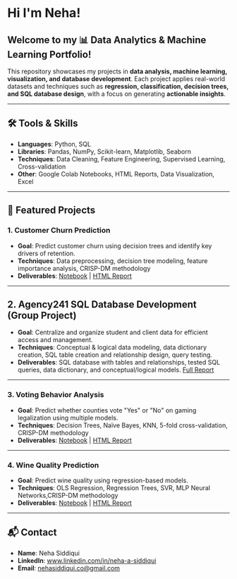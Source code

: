 # Hi I'm Neha!
## Welcome to my 📊 Data Analytics & Machine Learning Portfolio!

This repository showcases my projects in **data analysis, machine learning, visualization, and database development**. Each project applies real-world datasets and techniques such as **regression, classification, decision trees, and SQL database design**, with a focus on generating **actionable insights**.

---

## 🛠️ Tools & Skills

- **Languages**: Python, SQL
- **Libraries**: Pandas, NumPy, Scikit-learn, Matplotlib, Seaborn  
- **Techniques**: Data Cleaning, Feature Engineering, Supervised Learning, Cross-validation  
- **Other**: Google Colab Notebooks, HTML Reports, Data Visualization, Excel

---
## 🚀 Featured Projects

### 1. Customer Churn Prediction
- **Goal**: Predict customer churn using decision trees and identify key drivers of retention.
- **Techniques**: Data preprocessing, decision tree modeling, feature importance analysis, CRISP-DM methodology
- **Deliverables**: [Notebook](projects/customer-churn/SiddiquiNeha_CustomerChurnAnalysis.ipynb) | [HTML Report](projects/customer-churn/SiddiquiNeha_CustomerChurnAnalysis.html)

---
## 2. Agency241 SQL Database Development (Group Project)
- **Goal**: Centralize and organize student and client data for efficient access and management.
- **Techniques**: Conceptual & logical data modeling, data dictionary creation, SQL table creation and relationship design, query testing.
- **Deliverables**: SQL database with tables and relationships, tested SQL queries, data dictionary, and conceptual/logical models. [Full Report](projects/agency241-sqldatabase/Agency241_SQLDatabase.pdf)
---

### 3. Voting Behavior Analysis
- **Goal**: Predict whether counties vote "Yes" or "No" on gaming legalization using multiple models.
- **Techniques**: Decision Trees, Naïve Bayes, KNN, 5-fold cross-validation, CRISP-DM methodology
- **Deliverables**: [Notebook](projects/voting-behavior/SiddiquiNeha_VotingBehavior.ipynb) | [HTML Report](projects/voting-behavior/SiddiquiNeha_VotingBehavior.html)

---

### 4. Wine Quality Prediction
- **Goal**: Predict wine quality using regression-based models.
- **Techniques**: OLS Regression, Regression Trees, SVR, MLP Neural Networks,CRISP-DM methodology
- **Deliverables**: [Notebook](projects/wine-quality/SiddiquiNeha_WineQuality.ipynb) | [HTML Report](projects/wine-quality/SiddiquiNeha_WineQuality.html)


---

## 📬 Contact

- **Name**: Neha Siddiqui  
- **LinkedIn**: www.linkedin.com/in/neha-a-siddiqui 
- **Email**: nehasiddiqui.co@gmail.com 
